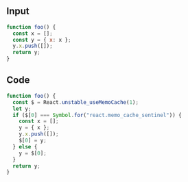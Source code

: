 
## Input

```javascript
function foo() {
  const x = [];
  const y = { x: x };
  y.x.push([]);
  return y;
}

```

## Code

```javascript
function foo() {
  const $ = React.unstable_useMemoCache(1);
  let y;
  if ($[0] === Symbol.for("react.memo_cache_sentinel")) {
    const x = [];
    y = { x };
    y.x.push([]);
    $[0] = y;
  } else {
    y = $[0];
  }
  return y;
}

```
      